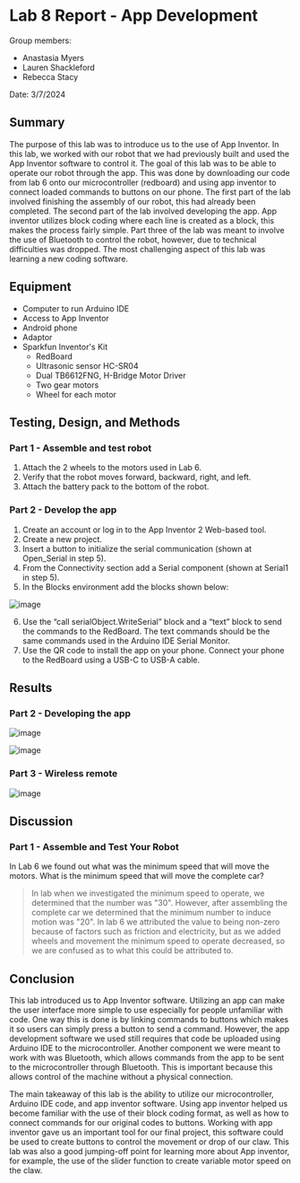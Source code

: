 # Lab 8 Report - App Development

Group members:
* Anastasia Myers
* Lauren Shackleford
* Rebecca Stacy

Date: 3/7/2024

## Summary
The purpose of this lab was to introduce us to the use of App Inventor. In this lab, we worked with our robot that we had previously built and used the App Inventor software to control it. The goal of this lab was to be able to operate our robot through the app. This was done by downloading our code from lab 6 onto our microcontroller (redboard) and using app inventor to connect loaded commands to buttons on our phone. The first part of the lab involved finishing the assembly of our robot, this had already been completed. The second part of the lab involved developing the app. App inventor utilizes block coding where each line is created as a block, this makes the process fairly simple. Part three of the lab was meant to involve the use of Bluetooth to control the robot, however, due to technical difficulties was dropped. The most challenging aspect of this lab was learning a new coding software.


## Equipment

- Computer to run Arduino IDE
- Access to App Inventor
- Android phone
- Adaptor
- Sparkfun Inventor's Kit
  - RedBoard
  - Ultrasonic sensor HC-SR04
  - Dual TB6612FNG, H-Bridge Motor Driver
  - Two gear motors
  - Wheel for each motor

## Testing, Design, and Methods

### Part 1 - Assemble and test robot

1. Attach the 2 wheels to the motors used in Lab 6.
2. Verify that the robot moves forward, backward, right, and left.
3. Attach the battery pack to the bottom of the robot. 

### Part 2 - Develop the app

1. Create an account or log in to the App Inventor 2 Web-based tool.
2. Create a new project.
3. Insert a button to initialize the serial communication (shown at Open_Serial in step 5). 
4. From the Connectivity section add a Serial component (shown at Serial1 in step 5). 
5. In the Blocks environment add the blocks shown below:

![image](https://github.com/Perc312/BAE305-SP24-Lab8/assets/156240511/21f9b9f8-94bd-4c2c-b6e4-191e4d5ae541)

6. Use the “call serialObject.WriteSerial” block and a “text” block to send the commands to the RedBoard. The text commands should be the same commands used in the Arduino IDE Serial Monitor. 
7. Use the QR code to install the app on your phone. Connect your phone to the RedBoard using a USB-C to USB-A cable. 




## Results
### Part 2 - Developing the app
![image](https://github.com/Perc312/BAE305-SP24-Lab8/assets/156240511/15fb0448-7c61-4061-9785-303ec838a527)

![image](https://github.com/Perc312/BAE305-SP24-Lab8/assets/156240511/b9e9882f-3abb-4476-ba68-1d60237218d6)

### Part 3 - Wireless remote

![image](https://github.com/Perc312/BAE305-SP24-Lab8/assets/156240511/b46a36ee-f392-4ee2-9d0a-778505a4206c)

## Discussion

### Part 1 - Assemble and Test Your Robot
In Lab 6 we found out what was the minimum speed that will move the motors. What is the minimum speed that will move the complete car?
> In lab when we investigated the minimum speed to operate, we determined that the number was "30". However, after assembling the complete car we determined that the minimum number to induce motion was "20". In lab 6 we attributed the value to being non-zero because of factors such as friction and electricity, but as we added wheels and movement the minimum speed to operate decreased, so we are confused as to what this could be attributed to.

## Conclusion

This lab introduced us to App Inventor software. Utilizing an app can make the user interface more simple to use especially for people unfamiliar with code. One way this is done is by linking commands to buttons which makes it so users can simply press a button to send a command. However, the app development software we used still requires that code be uploaded using Arduino IDE to the microcontroller. Another component we were meant to work with was Bluetooth, which allows commands from the app to be sent to the microcontroller through Bluetooth. This is important because this allows control of the machine without a physical connection.

The main takeaway of this lab is the ability to utilize our microcontroller, Arduino IDE code, and app inventor software. Using app inventor helped us become familiar with the use of their block coding format, as well as how to connect commands for our original codes to buttons. Working with app inventor gave us an important tool for our final project, this software could be used to create buttons to control the movement or drop of our claw. This lab was also a good jumping-off point for learning more about App inventor, for example, the use of the slider function to create variable motor speed on the claw. 

